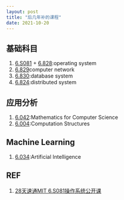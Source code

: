 ```yaml
---
layout: post
title: "后几年补的课程"
date: 2021-10-20
---
```


## 基础科目

1. [6.S081](https://pdos.csail.mit.edu/6.828/2020/index.html) + [6.828](https://abelay.github.io/6828seminar/index.html):operating system
2. [6.829](https://canvas.mit.edu/courses/11164)computer network
3. [6.830](https://ocw.mit.edu/courses/electrical-engineering-and-computer-science/6-830-database-systems-fall-2010/):database system
4. [6.824](https://ocw.mit.edu/courses/electrical-engineering-and-computer-science/6-824-distributed-computer-systems-engineering-spring-2006/):distributed system

## 应用分析

1. [6.042]():Mathematics for Computer Science
2. [6.004]():Computation Structures

## Machine Learning

1. [6.034]():Artificial Intelligence


## REF

1. [28天速通MIT 6.S081操作系统公开课 ](https://zhuanlan.zhihu.com/p/632281381)
